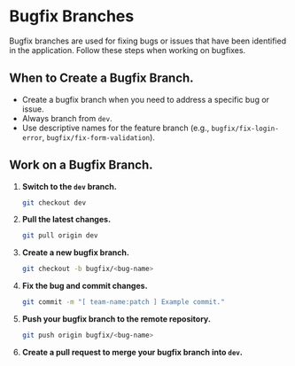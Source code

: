 # Bugfix Branches

Bugfix branches are used for fixing bugs or issues that have been identified in the application. Follow these steps when working on bugfixes.

## When to Create a Bugfix Branch.
- Create a bugfix branch when you need to address a specific bug or issue.
- Always branch from `dev`.
- Use descriptive names for the feature branch (e.g., `bugfix/fix-login-error`, `bugfix/fix-form-validation`).

## Work on a Bugfix Branch.

1. **Switch to the `dev` branch.**
    ```bash
    git checkout dev

2. **Pull the latest changes.**
    ```bash
    git pull origin dev

3. **Create a new bugfix branch.**
    ```bash
    git checkout -b bugfix/<bug-name>

4. **Fix the bug and commit changes.**
    ```bash
    git commit -m "[ team-name:patch ] Example commit."

5. **Push your bugfix branch to the remote repository.**
    ```bash
    git push origin bugfix/<bug-name>

6. **Create a pull request to merge your bugfix branch into `dev`.**
